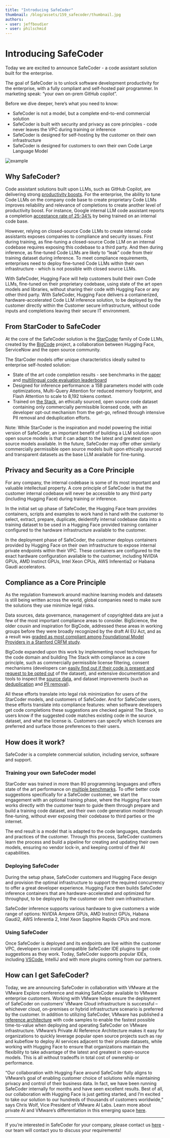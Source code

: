 ```yaml
---
title: "Introducing SafeCoder" 
thumbnail: /blog/assets/159_safecoder/thumbnail.jpg
authors:
- user: jeffboudier
- user: philschmid
---
```


# Introducing SafeCoder

<!-- {blog_metadata} -->
<!-- {authors} -->

Today we are excited to announce SafeCoder - a code assistant solution built for the enterprise.

The goal of SafeCoder is to unlock software development productivity for the enterprise, with a fully compliant and self-hosted pair programmer. In marketing speak: “your own on-prem GitHub copilot”.

Before we dive deeper, here’s what you need to know:

- SafeCoder is not a model, but a complete end-to-end commercial solution
- SafeCoder is built with security and privacy as core principles - code never leaves the VPC during training or inference
- SafeCoder is designed for self-hosting by the customer on their own infrastructure
- SafeCoder is designed for customers to own their own Code Large Language Model

![example](/blog/assets/159_safecoder/coding-example.gif)


## Why SafeCoder?

Code assistant solutions built upon LLMs, such as GitHub Copilot, are delivering strong [productivity boosts](https://github.blog/2022-09-07-research-quantifying-github-copilots-impact-on-developer-productivity-and-happiness/). For the enterprise, the ability to tune Code LLMs on the company code base to create proprietary Code LLMs improves reliability and relevance of completions to create another level of productivity boost. For instance, Google internal LLM code assistant reports a completion [acceptance rate of 25-34%](https://ai.googleblog.com/2022/07/ml-enhanced-code-completion-improves.html) by being trained on an internal code base.

However, relying on closed-source Code LLMs to create internal code assistants exposes companies to compliance and security issues. First during training, as fine-tuning a closed-source Code LLM on an internal codebase requires exposing this codebase to a third party. And then during inference, as fine-tuned Code LLMs are likely to “leak” code from their training dataset during inference. To meet compliance requirements, enterprises need to deploy fine-tuned Code LLMs within their own infrastructure - which is not possible with closed source LLMs.

With SafeCoder, Hugging Face will help customers build their own Code LLMs, fine-tuned on their proprietary codebase, using state of the art open models and libraries, without sharing their code with Hugging Face or any other third party. With SafeCoder, Hugging Face delivers a containerized, hardware-accelerated Code LLM inference solution, to be deployed by the customer directly within the Customer secure infrastructure, without code inputs and completions leaving their secure IT environment.

## From StarCoder to SafeCoder

At the core of the SafeCoder solution is the [StarCoder](https://huggingface.co/bigcode/starcoder) family of Code LLMs, created by the [BigCode](https://huggingface.co/bigcode) project, a collaboration between Hugging Face, ServiceNow and the open source community.

The StarCoder models offer unique characteristics ideally suited to enterprise self-hosted solution:

- State of the art code completion results - see benchmarks in the [paper](https://huggingface.co/papers/2305.06161) and [multilingual code evaluation leaderboard](https://huggingface.co/spaces/bigcode/multilingual-code-evals)
- Designed for inference performance: a 15B parameters model with code optimizations, Multi-Query Attention for reduced memory footprint, and Flash Attention to scale to 8,192 tokens context.
- Trained on [the Stack](https://huggingface.co/datasets/bigcode/the-stack), an ethically sourced, open source code dataset containing only commercially permissible licensed code, with an developer opt-out mechanism from the get-go, refined through intensive PII removal and deduplication efforts.

Note: While StarCoder is the inspiration and model powering the initial version of SafeCoder, an important benefit of building a LLM solution upon open source models is that it can adapt to the latest and greatest open source models available. In the future, SafeCoder may offer other similarly commercially permissible open source models built upon ethically sourced and transparent datasets as the base LLM available for fine-tuning.

## Privacy and Security as a Core Principle

For any company, the internal codebase is some of its most important and valuable intellectual property. A core principle of SafeCoder is that the customer internal codebase will never be accessible to any third party (including Hugging Face) during training or inference.

In the initial set up phase of SafeCoder, the Hugging Face team provides containers, scripts and examples to work hand in hand with the customer to select, extract, prepare, duplicate, deidentify internal codebase data into a training dataset to be used in a Hugging Face provided training container configured to the hardware infrastructure available to the customer.

In the deployment phase of SafeCoder, the customer deploys containers provided by Hugging Face on their own infrastructure to expose internal private endpoints within their VPC. These containers are configured to the exact hardware configuration available to the customer, including NVIDIA GPUs, AMD Instinct GPUs, Intel Xeon CPUs, AWS Inferentia2 or Habana Gaudi accelerators.

## Compliance as a Core Principle

As the regulation framework around machine learning models and datasets is still being written across the world, global companies need to make sure the solutions they use minimize legal risks.

Data sources, data governance, management of copyrighted data are just a few of the most important compliance areas to consider. BigScience, the older cousin and inspiration for BigCode, addressed these areas in working groups before they were broadly recognized by the draft AI EU Act, and as a result was [graded as most compliant among Foundational Model Providers in a Stanford CRFM study](https://crfm.stanford.edu/2023/06/15/eu-ai-act.html).

BigCode expanded upon this work by implementing novel techniques for the code domain and building The Stack with compliance as a core principle, such as commercially permissible license filtering, consent mechanisms (developers can [easily find out if their code is present and request to be opted out](https://huggingface.co/spaces/bigcode/in-the-stack) of the dataset), and extensive documentation and tools to inspect the [source data](https://huggingface.co/datasets/bigcode/the-stack-metadata), and dataset improvements (such as [deduplication](https://huggingface.co/blog/dedup) and [PII removal](https://huggingface.co/bigcode/starpii)).

All these efforts translate into legal risk minimization for users of the StarCoder models, and customers of SafeCoder. And for SafeCoder users, these efforts translate into compliance features: when software developers get code completions these suggestions are checked against The Stack, so users know if the suggested code matches existing code in the source dataset, and what the license is. Customers can specify which licenses are preferred and surface those preferences to their users.

## How does it work?

SafeCoder is a complete commercial solution, including service, software and support.

### Training your own SafeCoder model

StarCoder was trained in more than 80 programming languages and offers state of the art performance on [multiple benchmarks](https://huggingface.co/spaces/bigcode/multilingual-code-evals). To offer better code suggestions specifically for a SafeCoder customer, we start the engagement with an optional training phase, where the Hugging Face team works directly with the customer team to guide them through prepare and build a training code dataset, and their own code generation model through fine-tuning, without ever exposing their codebase to third parties or the internet.

The end result is a model that is adapted to the code languages, standards and practices of the customer. Through this process, SafeCoder customers learn the process and build a pipeline for creating and updating their own models, ensuring no vendor lock-in, and keeping control of their AI capabilities.

### Deploying SafeCoder

During the setup phase, SafeCoder customers and Hugging Face design and provision the optimal infrastructure to support the required concurrency to offer a great developer experience. Hugging Face then builds SafeCoder inference containers that are hardware-accelerated and optimized for throughput, to be deployed by the customer on their own infrastructure.

SafeCoder inference supports various hardware to give customers a wide range of options: NVIDIA Ampere GPUs, AMD Instinct GPUs, Habana Gaudi2, AWS Inferentia 2, Intel Xeon Sapphire Rapids CPUs and more.

### Using SafeCoder

Once SafeCoder is deployed and its endpoints are live within the customer VPC, developers can install compatible SafeCoder IDE plugins to get code suggestions as they work. Today, SafeCoder supports popular IDEs, including [VSCode](https://marketplace.visualstudio.com/items?itemName=HuggingFace.huggingface-vscode), IntelliJ and with more plugins coming from our partners.

## How can I get SafeCoder?

Today, we are announcing SafeCoder in collaboration with VMware at the VMware Explore conference and making SafeCoder available to VMware enterprise customers. Working with VMware helps ensure the deployment of SafeCoder on customers’ VMware Cloud infrastructure is successful – whichever cloud, on-premises or hybrid infrastructure scenario is preferred by the customer. In addition to utilizing SafeCoder, VMware has published a [reference architecture](https://www.vmware.com/content/dam/digitalmarketing/vmware/en/pdf/docs/vmware-baseline-reference-architecture-for-generative-ai.pdf) with code samples to enable the fastest possible time-to-value when deploying and operating SafeCoder on VMware infrastructure. VMware’s Private AI Reference Architecture makes it easy for organizations to quickly leverage popular open source projects such as ray and kubeflow to deploy AI services adjacent to their private datasets, while working with Hugging Face to ensure that organizations maintain the flexibility to take advantage of the latest and greatest in open-source models. This is all without tradeoffs in total cost of ownership or performance.

“Our collaboration with Hugging Face around SafeCoder fully aligns to VMware’s goal of enabling customer choice of solutions while maintaining privacy and control of their business data. In fact, we have been running SafeCoder internally for months and have seen excellent results. Best of all, our collaboration with Hugging Face is just getting started, and I’m excited to take our solution to our hundreds of thousands of customers worldwide,” says Chris Wolf, Vice President of VMware AI Labs. Learn more about private AI and VMware’s differentiation in this emerging space [here](https://octo.vmware.com/vmware-private-ai-foundation/).

---

If you’re interested in SafeCoder for your company, please contact us [here](mailto:api-enterprise@huggingface.co?subject=SafeCoder) - our team will contact you to discuss your requirements!
